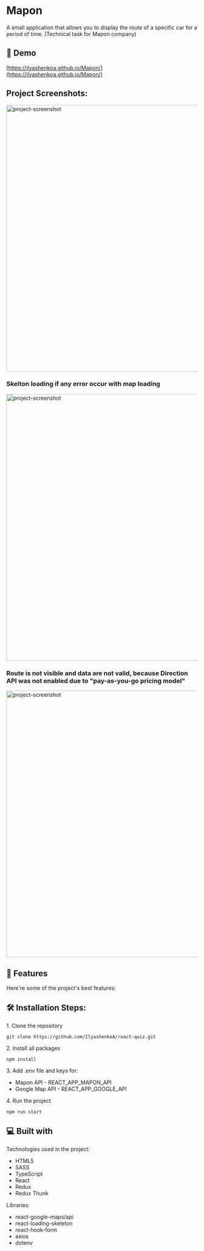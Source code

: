 <h1 id="title">Mapon</h1>

<p id="description">A small application that allows you to display the route of a specific car for a period of time. (Technical task for Mapon company)</p>

<h2>🚀 Demo</h2>

[https://ilyashenkoa.github.io/Mapon/](https://ilyashenkoa.github.io/Mapon/)

<h2>Project Screenshots:</h2>

<img src="https://user-images.githubusercontent.com/12977611/197500025-c2abad62-4ec1-4af4-b5b6-4048324e68a1.png" alt="project-screenshot" width="700" />

### Skelton loading if any error occur with map loading
<img src="https://user-images.githubusercontent.com/12977611/197500097-473c75b3-042e-4521-a7ab-e6f3bd738f6f.png" alt="project-screenshot" width="700" />

### Route is not visible and data are not valid, because Direction API was not enabled due to "pay-as-you-go pricing model"
<img src="https://user-images.githubusercontent.com/12977611/197500369-7a92c66c-4de5-4b9b-ba62-1a53627bbea0.png" alt="project-screenshot" width="700" />
 
  
<h2>🧐 Features</h2>

Here're some of the project's best features:

<h2>🛠️ Installation Steps:</h2>

<p>1. Clone the repository</p>

```
git clone https://github.com/IlyashenkoA/react-quiz.git
```

<p>2. Install all packages</p>

```
npm install
```

<p>3. Add .env file and keys for: 
<ul>
<li>Mapon API - REACT_APP_MAPON_API</li>
<li>Google Map API - REACT_APP_GOOGLE_API</li>
</ul>
</p>

<p>4. Run the project</p>

```
npm run start
```

  
  
<h2>💻 Built with</h2>

Technologies used in the project:

*   HTML5
*   SASS
*   TypeScript
*   React
*   Redux
*   Redux Thunk

Libraries:

*   react-google-maps/api
*   react-loading-skeleton
*   react-hook-form
*   axios
*   dotenv
